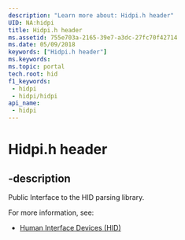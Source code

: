 ```yaml
---
description: "Learn more about: Hidpi.h header"
UID: NA:hidpi
title: Hidpi.h header
ms.assetid: 755e703a-2165-39e7-a3dc-27fc70f42714
ms.date: 05/09/2018
keywords: ["Hidpi.h header"]
ms.keywords: 
ms.topic: portal
tech.root: hid
f1_keywords:
 - hidpi
 - hidpi/hidpi
api_name:
 - hidpi
---
```


# Hidpi.h header

## -description

Public Interface to the HID parsing library.

For more information, see:

- [Human Interface Devices (HID)](../_hid/index.md)
